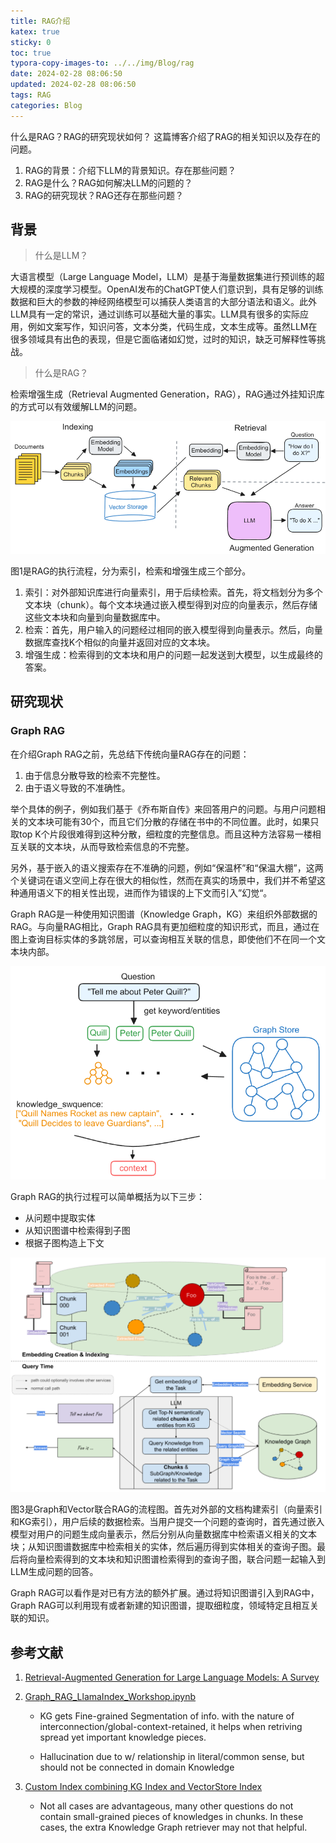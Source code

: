 ```yaml
---
title: RAG介绍
katex: true
sticky: 0
toc: true
typora-copy-images-to: ../../img/Blog/rag
date: 2024-02-28 08:06:50
updated: 2024-02-28 08:06:50
tags: RAG
categories: Blog
---
```






什么是RAG？RAG的研究现状如何？ 这篇博客介绍了RAG的相关知识以及存在的问题。

<!-- more -->



1. RAG的背景：介绍下LLM的背景知识。存在那些问题？
2. RAG是什么？RAG如何解决LLM的问题的？
3. RAG的研究现状？RAG还存在那些问题？







## 背景

> 什么是LLM？

大语言模型（Large Language Model，LLM）是基于海量数据集进行预训练的超大规模的深度学习模型。OpenAI发布的ChatGPT使人们意识到，具有足够的训练数据和巨大的参数的神经网络模型可以捕获人类语言的大部分语法和语义。此外LLM具有一定的常识，通过训练可以基础大量的事实。LLM具有很多的实际应用，例如文案写作，知识问答，文本分类，代码生成，文本生成等。虽然LLM在很多领域具有出色的表现，但是它面临诸如幻觉，过时的知识，缺乏可解释性等挑战。



> 什么是RAG？

检索增强生成（Retrieval Augmented Generation，RAG），RAG通过外挂知识库的方式可以有效缓解LLM的问题。

![图1: RAG执行流程](../../img/Blog/rag/image-20240225165419089.png)

图1是RAG的执行流程，分为索引，检索和增强生成三个部分。

1. 索引：对外部知识库进行向量索引，用于后续检索。首先，将文档划分为多个文本块（chunk）。每个文本块通过嵌入模型得到对应的向量表示，然后存储这些文本块和向量到向量数据库中。
2. 检索：首先，用户输入的问题经过相同的嵌入模型得到向量表示。然后，向量数据库查找K个相似的向量并返回对应的文本块。
3. 增强生成：检索得到的文本块和用户的问题一起发送到大模型，以生成最终的答案。



## 研究现状



### Graph RAG

在介绍Graph RAG之前，先总结下传统向量RAG存在的问题：

1. 由于信息分散导致的检索不完整性。
2. 由于语义导致的不准确性。

举个具体的例子，例如我们基于《乔布斯自传》来回答用户的问题。与用户问题相关的文本块可能有30个，而且它们分散的存储在书中的不同位置。此时，如果只取top K个片段很难得到这种分散，细粒度的完整信息。而且这种方法容易一楼相互关联的文本块，从而导致检索信息的不完整。

另外，基于嵌入的语义搜索存在不准确的问题，例如“保温杯”和“保温大棚”，这两个关键词在语义空间上存在很大的相似性，然而在真实的场景中，我们并不希望这种通用语义下的相关性出现，进而作为错误的上下文而引入”幻觉“。

Graph RAG是一种使用知识图谱（Knowledge Graph，KG）来组织外部数据的RAG。与向量RAG相比，Graph RAG具有更加细粒度的知识形式，而且，通过在图上查询目标实体的多跳邻居，可以查询相互关联的信息，即使他们不在同一个文本块内部。





![图2: Graph RAG](../../img/Blog/rag/image-20240228095958676.png)



Graph RAG的执行过程可以简单概括为以下三步：

- 从问题中提取实体
- 从知识图谱中检索得到子图
- 根据子图构造上下文



![图3: Graph + Vector RAG (siwei.io/graph-rag)](../../img/Blog/rag/image-20240226142933094.png)



图3是Graph和Vector联合RAG的流程图。首先对外部的文档构建索引（向量索引和KG索引），用户后续的数据检索。当用户提交一个问题的查询时，首先通过嵌入模型对用户的问题生成向量表示，然后分别从向量数据库中检索语义相关的文本块；从知识图谱数据库中检索相关的实体，然后遍历得到实体相关的查询子图。最后将向量检索得到的文本块和知识图谱检索得到的查询子图，联合问题一起输入到LLM生成问题的回答。

Graph RAG可以看作是对已有方法的额外扩展。通过将知识图谱引入到RAG中，Graph RAG可以利用现有或者新建的知识图谱，提取细粒度，领域特定且相互关联的知识。





## 参考文献

1. [Retrieval-Augmented Generation for Large Language Models: A Survey](https://arxiv.org/abs/2312.10997)

2. [Graph_RAG_LlamaIndex_Workshop.ipynb](https://colab.research.google.com/drive/1tLjOg2ZQuIClfuWrAC2LdiZHCov8oUbs?usp=sharing#scrollTo=Q4QMkKKTumXn)

   - KG gets Fine-grained Segmentation of info. with the nature of interconnection/global-context-retained, it helps when retriving spread yet important knowledge pieces.

   - Hallucination due to w/ relationship in literal/common sense, but should not be connected in domain Knowledge

3. [Custom Index combining KG Index and VectorStore Index](https://siwei.io/graph-enabled-llama-index/kg_and_vector_RAG.html)

   - Not all cases are advantageous, many other questions do not contain small-grained pieces of knowledges in chunks. In these cases, the extra Knowledge Graph retriever may not that helpful. 
